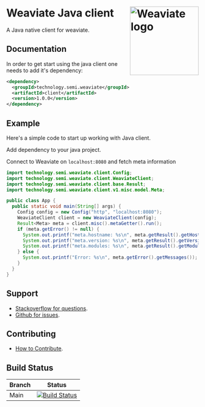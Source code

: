 # Weaviate Java client  <img alt='Weaviate logo' src='https://raw.githubusercontent.com/semi-technologies/weaviate/19de0956c69b66c5552447e84d016f4fe29d12c9/docs/assets/weaviate-logo.png' width='180' align='right' />

A Java native client for weaviate.

## Documentation

In order to get start using the java client one needs to add it's dependency:

```xml
<dependency>
  <groupId>technology.semi.weaviate</groupId>
  <artifactId>client</artifactId>
  <version>1.0.0</version>
</dependency>
```

## Example

Here's a simple code to start up working with Java client.

Add dependency to your java project.

Connect to Weaviate on `localhost:8080` and fetch meta information

```java
import technology.semi.weaviate.client.Config;
import technology.semi.weaviate.client.WeaviateClient;
import technology.semi.weaviate.client.base.Result;
import technology.semi.weaviate.client.v1.misc.model.Meta;

public class App {
  public static void main(String[] args) {
    Config config = new Config("http", "localhost:8080");
    WeaviateClient client = new WeaviateClient(config);
    Result<Meta> meta = client.misc().metaGetter().run();
    if (meta.getError() != null) {
      System.out.printf("meta.hostname: %s\n", meta.getResult().getHostname());
      System.out.printf("meta.version: %s\n", meta.getResult().getVersion());
      System.out.printf("meta.modules: %s\n", meta.getResult().getModules());
    } else {
      System.out.printf("Error: %s\n", meta.getError().getMessages());
    }
  }
}
```

## Support

- [Stackoverflow for questions](https://stackoverflow.com/questions/tagged/weaviate).
- [Github for issues](https://github.com/semi-technologies/weaviate-java-client/issues).

## Contributing

- [How to Contribute](https://github.com/semi-technologies/weaviate/blob/master/CONTRIBUTE.md).

## Build Status

| Branch   | Status        |
| -------- |:-------------:|
| Main     | [![Build Status](https://travis-ci.com/semi-technologies/weaviate-java-client.svg?token=YPa1Pbr1QfTDsrnqbHLf&branch=main)](https://travis-ci.com/github/semi-technologies/weaviate-java-client)
